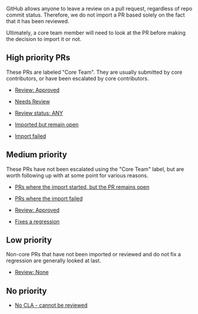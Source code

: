 GitHub allows anyone to leave a review on a pull request, regardless of repo commit status. Therefore, we do not import a PR based solely on the fact that it has been reviewed. 

Ultimately, a core team member will need to look at the PR before making the decision to import it or not.

## High priority PRs

These PRs are labeled "Core Team". They are usually submitted by core contributors, or have been escalated by core contributors.

- [Review: Approved](https://github.com/facebook/react-native/pulls?utf8=%E2%9C%93&q=is%3Apr+is%3Aopen+label%3A%22Core+Team%22+label%3A%22CLA+Signed%22+sort%3Acreated-desc+NOT+%22WIP%22+in%3Atitle+-label%3A%22Import+Started%22+-label%3A%22Import+Failed%22+review%3Aapproved)
- [Needs Review](https://github.com/facebook/react-native/pulls?utf8=%E2%9C%93&q=is%3Apr+is%3Aopen+label%3A%22Core+Team%22+label%3A%22CLA+Signed%22+sort%3Acreated-desc+NOT+%22WIP%22+in%3Atitle+-label%3A%22Import+Started%22+-label%3A%22Import+Failed%22+review%3Anone)
- [Review status: ANY](https://github.com/facebook/react-native/pulls?utf8=%E2%9C%93&q=is%3Apr+is%3Aopen+label%3A%22Core+Team%22+label%3A%22CLA+Signed%22+sort%3Acreated-desc+NOT+%22WIP%22+in%3Atitle+-label%3A%22Import+Started%22+-label%3A%22Import+Failed%22)

- [Imported but remain open](https://github.com/facebook/react-native/pulls?utf8=%E2%9C%93&q=is%3Apr+is%3Aopen+label%3A%22Core+Team%22+label%3A%22CLA+Signed%22+sort%3Acreated-desc+-label%3A%22Import+Failed%22+label%3A%22Import+Started%22+)
- [Import failed](https://github.com/facebook/react-native/pulls?utf8=%E2%9C%93&q=is%3Apr+is%3Aopen+label%3A%22Core+Team%22+label%3A%22CLA+Signed%22+sort%3Acreated-desc+label%3A%22Import+Failed%22+)

## Medium priority

These PRs have not been escalated using the "Core Team" label, but are worth following up with at some point for various reasons.

- [PRs where the import started, but the PR remains open](https://github.com/facebook/react-native/pulls?utf8=%E2%9C%93&q=is%3Apr+is%3Aopen+-label%3A%22Core+Team%22+label%3A%22CLA+Signed%22+sort%3Acreated-desc+-label%3A%22Import+Failed%22+label%3A%22Import+Started%22)
- [PRs where the import failed](https://github.com/facebook/react-native/pulls?utf8=%E2%9C%93&q=is%3Apr+is%3Aopen+-label%3A%22Core+Team%22+label%3A%22CLA+Signed%22+sort%3Acreated-desc+label%3A%22Import+Failed%22+)

- [Review: Approved](https://github.com/facebook/react-native/pulls?utf8=%E2%9C%93&q=is%3Apr+is%3Aopen+label%3A%22CLA+Signed%22+sort%3Acreated-desc+-label%3A%22Import+Failed%22+review%3Aapproved+)

- [Fixes a regression](https://github.com/facebook/react-native/pulls?utf8=%E2%9C%93&q=is%3Apr+is%3Aopen+label%3A%22CLA+Signed%22+sort%3Acreated-desc+label%3A%22Regression+%3Awarning%3A%22+)

## Low priority

Non-core PRs that have not been imported or reviewed and do not fix a regression are generally looked at last.

- [Review: None](https://github.com/facebook/react-native/pulls?utf8=%E2%9C%93&q=is%3Apr+is%3Aopen+label%3A%22CLA+Signed%22+sort%3Acreated-asc+-label%3A%22Import+Failed%22+-label%3A%22Regression+%3Awarning%3A%22+review%3Anone+)

## No priority

- [No CLA - cannot be reviewed](https://github.com/facebook/react-native/pulls?utf8=%E2%9C%93&q=is%3Apr+is%3Aopen+-label%3A%22CLA+Signed%22)

